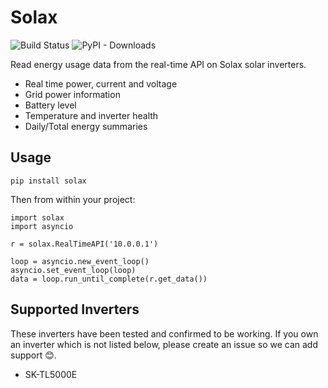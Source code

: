 # Solax

![Build Status](https://travis-ci.org/squishykid/solax.svg?branch=master)
![PyPI - Downloads](https://img.shields.io/pypi/dm/solax.svg)

Read energy usage data from the real-time API on Solax solar inverters.

* Real time power, current and voltage
* Grid power information
* Battery level
* Temperature and inverter health
* Daily/Total energy summaries

## Usage

`pip install solax`

Then from within your project:

```
import solax
import asyncio

r = solax.RealTimeAPI('10.0.0.1')

loop = asyncio.new_event_loop()
asyncio.set_event_loop(loop)
data = loop.run_until_complete(r.get_data())
```

## Supported Inverters

These inverters have been tested and confirmed to be working. If you own an inverter which is not listed below, please create an issue so we can add support 😊.

* SK-TL5000E